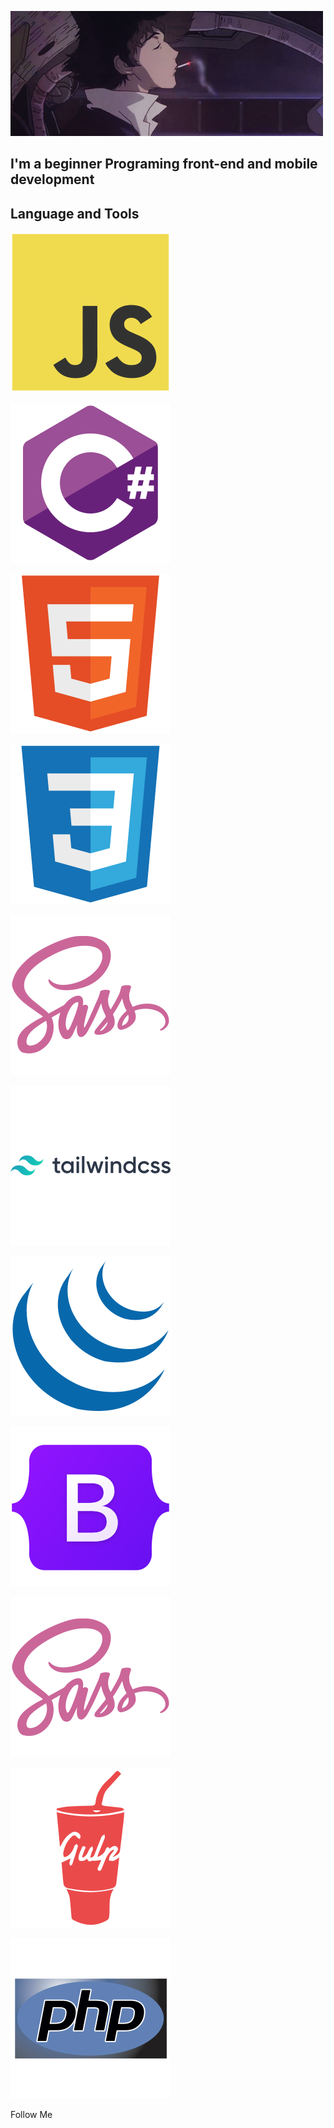 [![Header](https://github.com/424Nkita-Csharsfta4/424Nkita-Csharsfta4/blob/main/424Nkita-Csharsfta4-main/assets/1.gif)](https://vk.com/php1234python)

## I'm a beginner Programing front-end  and mobile development

## Language and Tools
![JavaScript](https://github.com/424Nkita-Csharsfta4/424Nkita-Csharsfta4/blob/main/assets/javascript-original.svg)

![C#](https://github.com/424Nkita-Csharsfta4/424Nkita-Csharsfta4/blob/main/assets/csharp-original.svg)

![HTML5](https://github.com/424Nkita-Csharsfta4/424Nkita-Csharsfta4/blob/main/assets/html5-original.svg)

![CSS3](https://github.com/424Nkita-Csharsfta4/424Nkita-Csharsfta4/blob/main/assets/css3-original.svg)

![Scss](https://github.com/424Nkita-Csharsfta4/424Nkita-Csharsfta4/blob/main/assets/sass-original.svg)

![Tailwind](https://github.com/424Nkita-Csharsfta4/424Nkita-Csharsfta4/blob/main/assets/tailwindcss-original-wordmark.svg)

![Jqury](https://github.com/424Nkita-Csharsfta4/424Nkita-Csharsfta4/blob/main/assets/jquery-original.svg)

![Bootstrap](https://github.com/424Nkita-Csharsfta4/424Nkita-Csharsfta4/blob/main/assets/bootstrap-original.svg)

![Sass](https://github.com/424Nkita-Csharsfta4/424Nkita-Csharsfta4/blob/main/assets/sass-original.svg)

![Gulp](https://github.com/424Nkita-Csharsfta4/424Nkita-Csharsfta4/blob/main/assets/gulp-plain.svg)

![PHP](https://github.com/424Nkita-Csharsfta4/424Nkita-Csharsfta4/blob/main/assets/php-original.svg)

Follow Me
